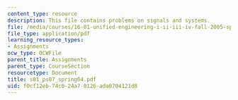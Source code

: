 ```yaml
---
content_type: resource
description: This file contains problems on signals and systems.
file: /media/courses/16-01-unified-engineering-i-ii-iii-iv-fall-2005-spring-2006/f0cf12eb74c024a70126ada8704121d8_s01_ps07_spring04.pdf
file_type: application/pdf
learning_resource_types:
- Assignments
ocw_type: OCWFile
parent_title: Assignments
parent_type: CourseSection
resourcetype: Document
title: s01_ps07_spring04.pdf
uid: f0cf12eb-74c0-24a7-0126-ada8704121d8
---
```

